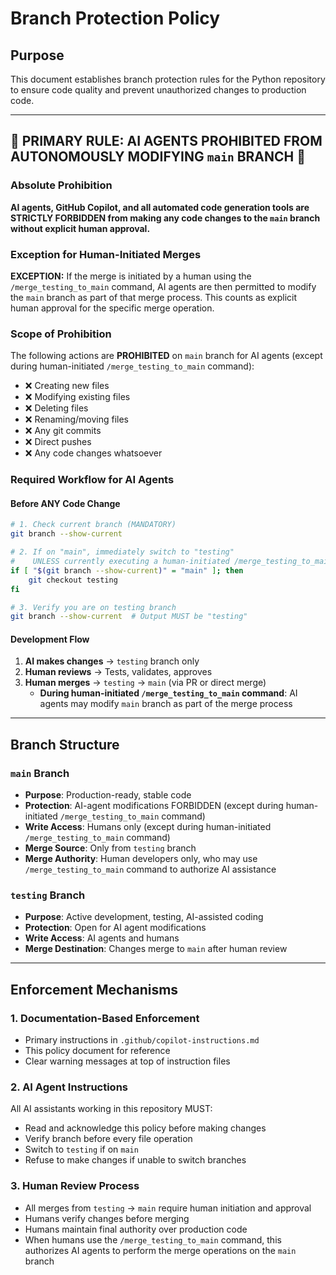 # Branch Protection Policy

## Purpose

This document establishes branch protection rules for the Python repository to ensure code quality and prevent unauthorized changes to production code.

---

## 🚨 PRIMARY RULE: AI AGENTS PROHIBITED FROM AUTONOMOUSLY MODIFYING `main` BRANCH 🚨

### Absolute Prohibition

**AI agents, GitHub Copilot, and all automated code generation tools are STRICTLY FORBIDDEN from making any code changes to the `main` branch without explicit human approval.**

### Exception for Human-Initiated Merges

**EXCEPTION:** If the merge is initiated by a human using the `/merge_testing_to_main` command, AI agents are then permitted to modify the `main` branch as part of that merge process. This counts as explicit human approval for the specific merge operation.

### Scope of Prohibition

The following actions are **PROHIBITED** on `main` branch for AI agents (except during human-initiated `/merge_testing_to_main` command):

- ❌ Creating new files
- ❌ Modifying existing files
- ❌ Deleting files
- ❌ Renaming/moving files
- ❌ Any git commits
- ❌ Direct pushes
- ❌ Any code changes whatsoever

### Required Workflow for AI Agents

#### Before ANY Code Change

```bash
# 1. Check current branch (MANDATORY)
git branch --show-current

# 2. If on "main", immediately switch to "testing"
#    UNLESS currently executing a human-initiated /merge_testing_to_main command
if [ "$(git branch --show-current)" = "main" ]; then
    git checkout testing
fi

# 3. Verify you are on testing branch
git branch --show-current  # Output MUST be "testing"
```

#### Development Flow

1. **AI makes changes** → `testing` branch only
2. **Human reviews** → Tests, validates, approves
3. **Human merges** → `testing` → `main` (via PR or direct merge)
   - **During human-initiated `/merge_testing_to_main` command**: AI agents may modify `main` branch as part of the merge process

---

## Branch Structure

### `main` Branch

- **Purpose**: Production-ready, stable code
- **Protection**: AI-agent modifications FORBIDDEN (except during human-initiated `/merge_testing_to_main` command)
- **Write Access**: Humans only (except during human-initiated `/merge_testing_to_main` command)
- **Merge Source**: Only from `testing` branch
- **Merge Authority**: Human developers only, who may use `/merge_testing_to_main` command to authorize AI assistance

### `testing` Branch

- **Purpose**: Active development, testing, AI-assisted coding
- **Protection**: Open for AI agent modifications
- **Write Access**: AI agents and humans
- **Merge Destination**: Changes merge to `main` after human review

---

## Enforcement Mechanisms

### 1. Documentation-Based Enforcement

- Primary instructions in `.github/copilot-instructions.md`
- This policy document for reference
- Clear warning messages at top of instruction files

### 2. AI Agent Instructions

All AI assistants working in this repository MUST:

- Read and acknowledge this policy before making changes
- Verify branch before every file operation
- Switch to `testing` if on `main`
- Refuse to make changes if unable to switch branches

### 3. Human Review Process

- All merges from `testing` → `main` require human initiation and approval
- Humans verify changes before merging
- Humans maintain final authority over production code
- When humans use the `/merge_testing_to_main` command, this authorizes AI agents to perform the merge operations on the `main` branch
